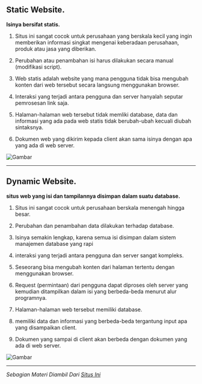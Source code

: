 ## **Static Website.** 
**Isinya bersifat statis.**

1. Situs ini sangat cocok untuk perusahaan yang berskala kecil 
yang ingin memberikan informasi singkat mengenai keberadaan perusahaan, 
produk atau jasa yang diberikan.

2. Perubahan atau penambahan isi harus dilakukan secara manual (modifikasi script). 

3. Web statis adalah website yang mana pengguna tidak bisa mengubah konten dari web tersebut secara langsung 
menggunakan browser. 

4. Interaksi yang terjadi antara pengguna dan server hanyalah seputar pemrosesan link saja. 

5. Halaman-halaman web tersebut tidak memliki database, data dan informasi yang ada pada web statis tidak berubah-ubah 
kecuali diubah sintaksnya. 

6. Dokumen web yang dikirim kepada client akan sama isinya dengan apa yang ada di web server.
	 
![Gambar](..\web.png "Gambar")

---

## **Dynamic Website.**
**situs web yang isi dan tampilannya disimpan dalam suatu database.**

1. Situs ini sangat cocok untuk perusahaan berskala menengah hingga besar.

2. Perubahan dan penambahan data dilakukan terhadap database.

3. Isinya semakin lengkap, karena semua isi disimpan dalam sistem manajemen database yang rapi

4. interaksi yang terjadi antara pengguna dan server sangat kompleks. 

5. Seseorang bisa mengubah konten dari halaman tertentu dengan menggunakan browser. 

6. Request (permintaan) dari pengguna dapat diproses oleh server 
yang kemudian ditampilkan dalam isi yang berbeda-beda menurut alur programnya.

7. Halaman-halaman web tersebut memiliki database.

8. memiliki data dan informasi yang berbeda-beda tergantung input apa yang disampaikan client. 

9. Dokumen yang sampai di client akan berbeda dengan dokumen yang ada di web server.

![Gambar](..\web1.png "Gambar")
	
---
	
 _Sebagian Materi Diambil Dari [Situs Ini](http://www.carawebs.info/2013/03/pengertian-perbedaan-web-statis-dan-web-dinamis.html "Situs Ini")_